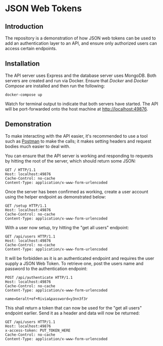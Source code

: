 # JSON Web Tokens

## Introduction
The repository is a demonstration of how JSON web tokens can be used to add
an authentication layer to an API, and ensure only authorized users can access
certain endpoints.

## Installation
The API server uses Express and the database server uses MongoDB. Both servers
are created and run via Docker. Ensure that _Docker_ and _Docker Compose_ are installed and then run the following:

```
docker-compose up
```

Watch for terminal output to indicate that both servers have started. The API
will be port-forwarded onto the host machine at
[http://localhost:49876](http://localhost:49876).

## Demonstration

To make interacting with the API easier, it's recommended to use a tool such
as [Postman](https://chrome.google.com/webstore/detail/postman/fhbjgbiflinjbdggehcddcbncdddomop?hl=en) to make the calls; it makes setting headers and request bodies much
easier to deal with.

You can ensure that the API server is working and responding to requests by hitting the root of the server, which should return some JSON:

```
GET / HTTP/1.1
Host: localhost:49876
Cache-Control: no-cache
Content-Type: application/x-www-form-urlencoded
```

Once the server has been confirmed as working, create a user account using the helper endpoint as demonstrated below:

```
GET /setup HTTP/1.1
Host: localhost:49876
Cache-Control: no-cache
Content-Type: application/x-www-form-urlencoded
```

With a user now setup, try hitting the "get all users" endpoint:

```
GET /api/users HTTP/1.1
Host: localhost:49876
Cache-Control: no-cache
Content-Type: application/x-www-form-urlencoded
```

It will be forbidden as it is an authenticated endpoint and requires the user supply a JSON Web Token. To retrieve one, post the users name and password to the authentication endpoint:

```
POST /api/authenticate HTTP/1.1
Host: localhost:49876
Cache-Control: no-cache
Content-Type: application/x-www-form-urlencoded

name=Geralt+of+Rivia&password=y3nn3f3r
```

This shall return a token that can now be used for the "get all users" endpoint earlier. Send it as a header and data will now be returned:

```
GET /api/users HTTP/1.1
Host: localhost:49876
x-access-token: PUT_TOKEN_HERE
Cache-Control: no-cache
Content-Type: application/x-www-form-urlencoded
```
